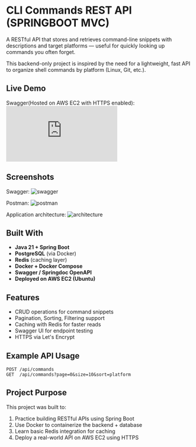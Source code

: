 #  CLI Commands REST API (SPRINGBOOT MVC)

A RESTful API that stores and retrieves command-line snippets with descriptions and target platforms — useful for quickly looking up commands you often forget.

This backend-only project is inspired by the need for a lightweight, fast API to organize shell commands by platform (Linux, Git, etc.). 

##  Live Demo

 Swagger(Hosted on AWS EC2 with HTTPS enabled):
 ![Swagger UI](https://commander-api.duckdns.org/swagger-ui/index.html)  
  
## Screenshots

Swagger:
![swagger](https://github.com/user-attachments/assets/5038099b-2823-4ad3-8f9f-e01a2af3b931)

Postman:
![postman](https://github.com/user-attachments/assets/aa967695-aa62-455b-9874-ccc6dc9d74b5)

Application architecture:
![architecture](https://github.com/user-attachments/assets/ef2864ce-cf6f-48f5-9ff2-812d0a7f4f92)



##  Built With

- **Java 21 + Spring Boot**
- **PostgreSQL** (via Docker)
- **Redis** (caching layer)
- **Docker + Docker Compose**
- **Swagger / Springdoc OpenAPI**
- **Deployed on AWS EC2 (Ubuntu)**

##  Features

- CRUD operations for command snippets
- Pagination, Sorting, Filtering support
- Caching with Redis for faster reads
- Swagger UI for endpoint testing
- HTTPS via Let's Encrypt

## Example API Usage

```http
POST /api/commands
GET  /api/commands?page=0&size=10&sort=platform
```
## Project Purpose

This project was built to:

1. Practice building RESTful APIs using Spring Boot
2. Use Docker to containerize the backend + database
3. Learn basic Redis integration for caching
4. Deploy a real-world API on AWS EC2 using HTTPS
